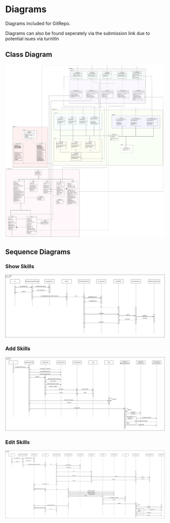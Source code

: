 # Diagrams 

Diagrams included for GitRepo. 

Diagrams can also be found seperately via the submission link due to potential isues via turnItIn


## Class Diagram 

![img.png](img.png)


## Sequence Diagrams 

### Show Skills 

![img_1.png](img_1.png)

### Add Skills

![img_2.png](img_2.png)

### Edit Skills 

![img_3.png](img_3.png)